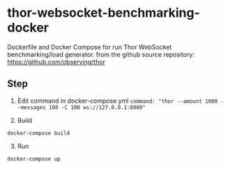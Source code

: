 # thor-websocket-benchmarking-docker

Dockerfile and Docker Compose for run Thor WebSocket benchmarking/load generator.
from the github source repository: https://github.com/observing/thor


## Step
1. Edit command in docker-compose.yml
``` command: "thor --amount 1000 --messages 100 -C 100 ws://127.0.0.1:8080" ```
  
2. Build

``` docker-compose build ```
  
3. Run

``` docker-compose up ```
